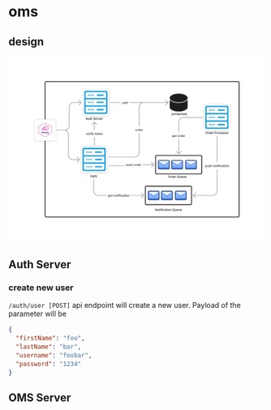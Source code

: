# oms
## design
![Creation](./assets/img/design.jpg)

## Auth Server
### create new user
`/auth/user [POST]` api endpoint will create a new user. Payload of the parameter will be

```json
{
  "firstName": "foo",
  "lastName": "bar",
  "username": "foobar",
  "password": "1234"
}
```

## OMS Server
